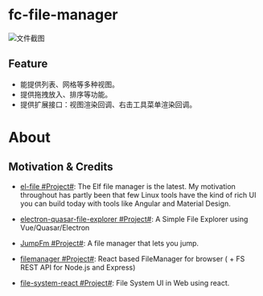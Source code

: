 # fc-file-manager

![文件截图](https://s2.ax1x.com/2020/03/02/32cUbR.md.png)

## Feature

- 能提供列表、网格等多种视图。
- 提供拖拽放入、排序等功能。
- 提供扩展接口：视图渲染回调、右击工具菜单渲染回调。

# About

## Motivation & Credits

- [el-file #Project#](https://github.com/mflorence99/el-file): The Elf file manager is the latest. My motivation throughout has partly been that few Linux tools have the kind of rich UI you can build today with tools like Angular and Material Design.

- [electron-quasar-file-explorer #Project#](https://github.com/hawkeye64/electron-quasar-file-explorer): A Simple File Explorer using Vue/Quasar/Electron

- [JumpFm #Project#](https://jumpfm.org/#Builtin%20Super-Powers): A file manager that lets you jump.

- [filemanager #Project#](https://github.com/OpusCapita/filemanager): React based FileManager for browser ( + FS REST API for Node.js and Express)

- [file-system-react #Project#](https://github.com/imshubhamsingh/file-system-react): File System UI in Web using react.
